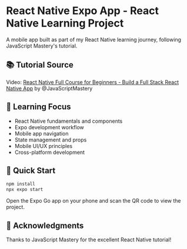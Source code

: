 # React Native Expo App - React Native Learning Project

A mobile app built as part of my React Native learning journey, following JavaScript Mastery's tutorial.

## 📚 Tutorial Source

Video: [React Native Full Course for Beginners - Build a Full Stack React Native App](https://www.youtube.com/watch?v=ZBCUegTZF7M&t&ab_channel=JavaScriptMastery) by @JavaScriptMastery

## 🎯 Learning Focus

- React Native fundamentals and components
- Expo development workflow
- Mobile app navigation
- State management and props
- Mobile UI/UX principles
- Cross-platform development

## 🚀 Quick Start

```bash
npm install
npx expo start
```

Open the Expo Go app on your phone and scan the QR code to view the project.

## 🙏 Acknowledgments

Thanks to JavaScript Mastery for the excellent React Native tutorial!
